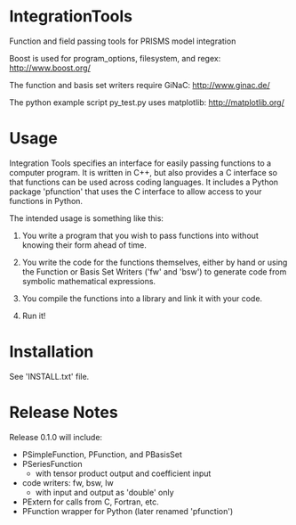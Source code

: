 IntegrationTools
================

Function and field passing tools for PRISMS model integration

Boost is used for program_options, filesystem, and regex: http://www.boost.org/

The function and basis set writers require GiNaC: http://www.ginac.de/

The python example script py_test.py uses matplotlib: http://matplotlib.org/


Usage
=======================

Integration Tools specifies an interface for easily passing functions to a computer program. It is written in C++, but also provides a C interface so that functions can be used across coding languages.  It includes a Python package 'pfunction' that uses the C interface to allow access to your functions in Python. 

The intended usage is something like this:

1) You write a program that you wish to pass functions into without knowing their form ahead of time.

2) You write the code for the functions themselves, either by hand or using the Function or Basis Set Writers ('fw' and 'bsw') to generate code from symbolic mathematical expressions.

3) You compile the functions into a library and link it with your code.

4) Run it!


Installation
=======================

See 'INSTALL.txt' file.


Release Notes
=======================

Release 0.1.0 will include:
- PSimpleFunction, PFunction, and PBasisSet
- PSeriesFunction
    - with tensor product output and coefficient input
- code writers: fw, bsw, lw
    - with input and output as 'double' only
- PExtern for calls from C, Fortran, etc.
- PFunction wrapper for Python (later renamed 'pfunction')

